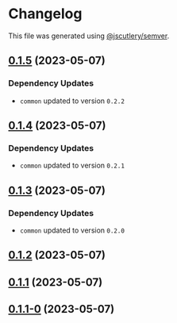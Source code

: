 # Changelog

This file was generated using [@jscutlery/semver](https://github.com/jscutlery/semver).

## [0.1.5](https://github.com/khalilou88/jnxplus/compare/gradle-0.1.4...gradle-0.1.5) (2023-05-07)

### Dependency Updates

* `common` updated to version `0.2.2`


## [0.1.4](https://github.com/khalilou88/jnxplus/compare/gradle-0.1.3...gradle-0.1.4) (2023-05-07)

### Dependency Updates

* `common` updated to version `0.2.1`


## [0.1.3](https://github.com/khalilou88/jnxplus/compare/gradle-0.1.2...gradle-0.1.3) (2023-05-07)

### Dependency Updates

* `common` updated to version `0.2.0`


## [0.1.2](https://github.com/khalilou88/jnxplus/compare/gradle-0.1.1...gradle-0.1.2) (2023-05-07)



## [0.1.1](https://github.com/khalilou88/jnxplus/compare/gradle-0.1.1-0...gradle-0.1.1) (2023-05-07)



## [0.1.1-0](https://github.com/khalilou88/jnxplus/compare/gradle-0.1.0...gradle-0.1.1-0) (2023-05-07)
